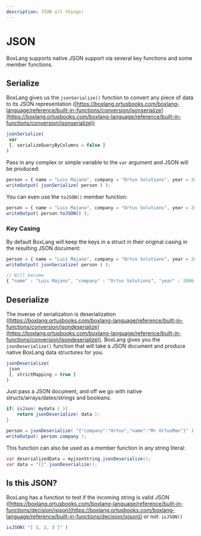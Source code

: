 ```yaml
---
description: JSON all things!
---
```


# JSON

BoxLang supports native JSON support via several key functions and some member functions.

## Serialize

BoxLang gives us the `jsonSerialize()` function to convert any piece of data to its JSON representation ([https://boxlang.ortusbooks.com/boxlang-language/reference/built-in-functions/conversion/jsonserialize](https://boxlang.ortusbooks.com/boxlang-language/reference/built-in-functions/conversion/jsonserialize))

```javascript
jsonSerialize(
 var
 [, serializeQueryByColumns = false ]
)
```

Pass in any complex or simple variable to the `var` argument and JSON will be produced:

```javascript
person = { name = "Luis Majano", company = "Ortus Solutions", year = 2006};
writeOutput( jsonSerialize( person ) );
```

You can even use the `toJSON()` member function:

```javascript
person = { name = "Luis Majano", company = "Ortus Solutions", year = 2006};
writeOutput( person.toJSON() );
```

### Key Casing

By default BoxLang will keep the keys in a struct in their original casing in the resulting JSON document:

```javascript
person = { name = "Luis Majano", company = "Ortus Solutions", year = 2006};
writeOutput( jsonSerialize( person ) );

// Will become
{ "name" : "Luis Majano", "company" : "Ortus Solutions", "year" : 2006 }
```

## Deserialize

The inverse of serialization is deserialization ([https://boxlang.ortusbooks.com/boxlang-language/reference/built-in-functions/conversion/jsondeserialize](https://boxlang.ortusbooks.com/boxlang-language/reference/built-in-functions/conversion/jsondeserialize)). BoxLang gives you the `jsonDeserialize()` function that will take a JSON document and produce native BoxLang data structures for you.

```javascript
jsonDeserialize(
 json
 [, strictMapping = true ]
)
```

Just pass a JSON document, and off we go with native structs/arrays/dates/strings and booleans.

```java
if( isJson( mydata ) ){
    return jsonDeserialize( data );
}

person = jsonDeserialize( '{"company":"Ortus","name":"Mr OrtusMan"}' );
writeOutput( person.company );
```

This function can also be used as a member function in any string literal:

```java
var deserializedData = myjsonString.jsonDeserialize();
var data = '[]'.jsonDeserialize();
```

## Is this JSON?

BoxLang has a function to test if the incoming string is valid JSON ([https://boxlang.ortusbooks.com/boxlang-language/reference/built-in-functions/decision/isjson](https://boxlang.ortusbooks.com/boxlang-language/reference/built-in-functions/decision/isjson)) or not: `isJSON()`

```javascript
isJSON( "[ 1, 2, 3 ]" )
```
